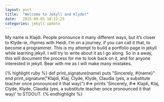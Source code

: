 ```yaml
---
layout: post
title:  "Welcome to Jekyll and Klyde!"
date:   2015-09-05 10:22:25
categories: jekyll update
---
```

My name is Klajdi. People pronounce it many different ways, but it’s closer to Klyde-ie, rhymes with Heidi. I’m on a journey, if you can call it that, to become a programmer. This is my attempt to build a portfolio page in jekyll while learning jekyll. I will try to write about it as I go along. So in a away, this will document the process for me to look back on it, and for anyone interested in jekyll. Bear with me as I will make many mistakes.


{% highlight ruby %}
def print_signature(name)
  puts "Sincerely, #{name}"
end
print_signature("Klajdi, Klaj, Clyde, Klyde, Claudia (yes, a substitute teacher once pronounced it that way)")
#=> prints 'Sincerely, 
#=> Klajdi, Klaj, Clyde, Klyde, Claudia (yes, a substitute teacher once pronounced it that way)' to STDOUT.
{% endhighlight %}


